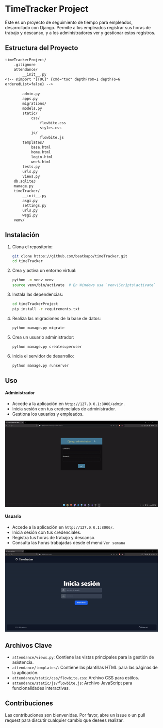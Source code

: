 # TimeTracker Project

Este es un proyecto de seguimiento de tiempo para empleados, desarrollado con Django. Permite a los empleados registrar sus horas de trabajo y descanso, y a los administradores ver y gestionar estos registros.
## Estructura del Proyecto

```
timeTrackerProject/
    .gitignore
    attendance/
        __init__.py
<!-- @import "[TOC]" {cmd="toc" depthFrom=1 depthTo=6 orderedList=false} -->

        admin.py
        apps.py
        migrations/
        models.py
        static/
            css/
                flowbite.css
                styles.css
            js/
                flowbite.js
        templates/
            base.html
            home.html
            login.html
            week.html
        tests.py
        urls.py
        views.py
    db.sqlite3
    manage.py
    timeTracker/
        __init__.py
        asgi.py
        settings.py
        urls.py
        wsgi.py
    venv/
```

## Instalación

1. Clona el repositorio:
    ``` sh
    git clone https://github.com/beatkapo/timeTracker.git
    cd timeTracker
    ```

2. Crea y activa un entorno virtual:
    ```sh
    python -m venv venv
    source venv/bin/activate  # En Windows usa `venv\Scripts\activate`
    ```

3. Instala las dependencias:
    ```sh
    cd timeTrackerProject
    pip install -r requirements.txt
    ```

4. Realiza las migraciones de la base de datos:
    ```sh
    python manage.py migrate
    ```

5. Crea un usuario administrador:
    ```sh
    python manage.py createsuperuser
    ```

6. Inicia el servidor de desarrollo:
    ```sh
    python manage.py runserver
    ```

## Uso

#### Administrador

- Accede a la aplicación en `http://127.0.0.1:8000/admin`.
- Inicia sesión con tus credenciales de administrador.
- Gestiona los usuarios y empleados.

![Ejemplo de uso como administrador](timeTrackerProject/attendance/static/img/admin.gif)

#### Usuario

- Accede a la aplicación en `http://127.0.0.1:8000/`.
- Inicia sesión con tus credenciales.
- Registra tus horas de trabajo y descanso.
- Consulta las horas trabajadas desde el menú `Ver semana`

![Ejemplo de uso como usuario](timeTrackerProject/attendance/static/img/user.gif)

## Archivos Clave

- `attendance/views.py`: Contiene las vistas principales para la gestión de asistencia.
- `attendance/templates/`: Contiene las plantillas HTML para las páginas de la aplicación.
- `attendance/static/css/flowbite.css`: Archivo CSS para estilos.
- `attendance/static/js/flowbite.js`: Archivo JavaScript para funcionalidades interactivas.

## Contribuciones

Las contribuciones son bienvenidas. Por favor, abre un issue o un pull request para discutir cualquier cambio que desees realizar.

